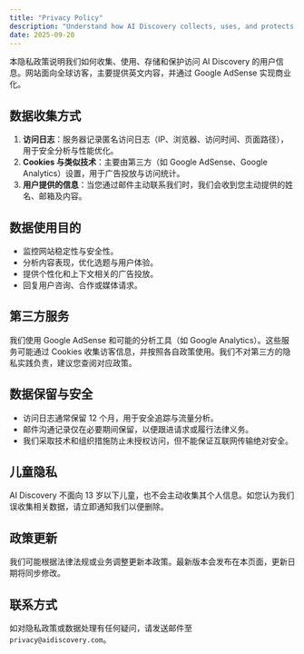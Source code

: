 ```yaml
---
title: "Privacy Policy"
description: "Understand how AI Discovery collects, uses, and protects visitor data."
date: 2025-09-20
---
```


本隐私政策说明我们如何收集、使用、存储和保护访问 AI Discovery 的用户信息。网站面向全球访客，主要提供英文内容，并通过 Google AdSense 实现商业化。

## 数据收集方式

1. **访问日志**：服务器记录匿名访问日志（IP、浏览器、访问时间、页面路径），用于安全分析与性能优化。
2. **Cookies 与类似技术**：主要由第三方（如 Google AdSense、Google Analytics）设置，用于广告投放与访问统计。
3. **用户提供的信息**：当您通过邮件主动联系我们时，我们会收到您主动提供的姓名、邮箱及内容。

## 数据使用目的

- 监控网站稳定性与安全性。
- 分析内容表现，优化选题与用户体验。
- 提供个性化和上下文相关的广告投放。
- 回复用户咨询、合作或媒体请求。

## 第三方服务

我们使用 Google AdSense 和可能的分析工具（如 Google Analytics）。这些服务可能通过 Cookies 收集访客信息，并按照各自政策使用。我们不对第三方的隐私实践负责，建议您查阅对应政策。

## 数据保留与安全

- 访问日志通常保留 12 个月，用于安全追踪与流量分析。
- 邮件沟通记录仅在必要期间保留，以便跟进请求或履行法律义务。
- 我们采取技术和组织措施防止未授权访问，但不能保证互联网传输绝对安全。

## 儿童隐私

AI Discovery 不面向 13 岁以下儿童，也不会主动收集其个人信息。如您认为我们误收集相关数据，请立即通知我们以便删除。

## 政策更新

我们可能根据法律法规或业务调整更新本政策。最新版本会发布在本页面，更新日期将同步修改。

## 联系方式

如对隐私政策或数据处理有任何疑问，请发送邮件至 `privacy@aidiscovery.com`。